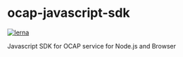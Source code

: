 # ocap-javascript-sdk

[![lerna](https://img.shields.io/badge/maintained%20with-lerna-cc00ff.svg)](https://lernajs.io/)

Javascript SDK for OCAP service for Node.js and Browser
